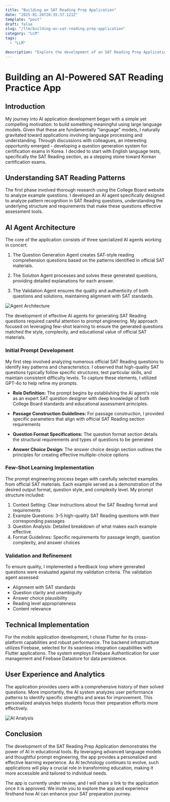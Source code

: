 ```yaml
---
title: "Building an SAT Reading Prep Application"
date: "2025-01-28T20:35:37.121Z"
template: "post"
draft: false
slug: "/llm/building-an-sat-reading-prep-application"
category: "LLM"
tags:
  - "LLM"

description: "Explore the development of an SAT Reading Prep Application using gpt-4o and Cursor"
---
```


# Building an AI-Powered SAT Reading Practice App

## Introduction

My journey into AI application development began with a simple yet compelling motivation: to build something meaningful using large language models. Given that these are fundamentally "language" models, I naturally gravitated toward applications involving language processing and understanding. Through discussions with colleagues, an interesting opportunity emerged - developing a question generation system for certification exams in Korea. I decided to start with English language tests, specifically the SAT Reading section, as a stepping stone toward Korean certification exams.

## Understanding SAT Reading Patterns

The first phase involved thorough research using the College Board website to analyze example questions. I developed an AI agent specifically designed to analyze pattern recognition in SAT Reading questions, understanding the underlying structure and requirements that make these questions effective assessment tools.

## AI Agent Architecture

The core of the application consists of three specialized AI agents working in concert:

1. The Question Generation Agent creates SAT-style reading comprehension questions based on the patterns identified in official SAT materials.

2. The Solution Agent processes and solves these generated questions, providing detailed explanations for each answer.

3. The Validation Agent ensures the quality and authenticity of both questions and solutions, maintaining alignment with SAT standards.

![Agent Architecture](https://i.imgur.com/N0j8xds.png)

The development of effective AI agents for generating SAT Reading questions required careful attention to prompt engineering. My approach focused on leveraging few-shot learning to ensure the generated questions matched the style, complexity, and educational value of official SAT materials.

### Initial Prompt Development

My first step involved analyzing numerous official SAT Reading questions to identify key patterns and characteristics. I observed that high-quality SAT questions typically follow specific structures, test particular skills, and maintain consistent difficulty levels. To capture these elements, I utilized GPT-4o to help refine my prompts.

* **Role Definition:** The prompt begins by establishing the AI agent's role as an expert SAT question designer with deep knowledge of both College Board standards and educational assessment principles.

* **Passage Construction Guidelines:** For passage construction, I provided specific parameters that align with official SAT Reading section requirements

* **Question Format Specifications:** The question format section details the structural requirements and types of questions to be generated

* **Answer Choice Design:** The answer choice design section outlines the principles for creating effective multiple-choice options

### Few-Shot Learning Implementation

The prompt engineering process began with carefully selected examples from official SAT materials. Each example served as a demonstration of the desired output format, question style, and complexity level. My prompt structure included:

1. Context Setting: Clear instructions about the SAT Reading format and requirements
2. Example Questions: 3-5 high-quality SAT Reading questions with their corresponding passages
3. Question Analysis: Detailed breakdown of what makes each example effective
4. Format Guidelines: Specific requirements for passage length, question complexity, and answer choices

### Validation and Refinement

To ensure quality, I implemented a feedback loop where generated questions were evaluated against my validation criteria. The validation agent assessed:

- Alignment with SAT standards
- Question clarity and unambiguity
- Answer choice plausibility
- Reading level appropriateness
- Content relevance

## Technical Implementation

For the mobile application development, I chose Flutter for its cross-platform capabilities and robust performance. The backend infrastructure utilizes Firebase, selected for its seamless integration capabilities with Flutter applications. The system employs Firebase Authentication for user management and Firebase Datastore for data persistence.

## User Experience and Analytics

The application provides users with a comprehensive history of their solved questions. More importantly, the AI system analyzes user performance patterns to identify specific strengths and areas for improvement. This personalized analysis helps students focus their preparation efforts more effectively.

![AI Analysis](https://i.imgur.com/Qhd7hNU.png)

## Conclusion

The development of the SAT Reading Prep Application demonstrates the power of AI in educational tools. By leveraging advanced language models and thoughtful prompt engineering, the app provides a personalized and effective learning experience. As AI technology continues to evolve, such applications will play a crucial role in transforming education, making it more accessible and tailored to individual needs. 

The app is currently under review, and I will share a link to the application once it is approved. We invite you to explore the app and experience firsthand how AI can enhance your SAT preparation journey.
